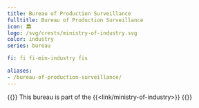```yaml
---
title: Bureau of Production Surveillance
fulltitle: Bureau of Production Surveillance
icon: 🏛️
logo: /svg/crests/ministry-of-industry.svg
color: industry
series: bureau

fi: fi fi-min-industry fis

aliases:
- /bureau-of-production-surveillance/
---
```

{{<note series>}}
 This bureau is part of the {{<link/ministry-of-industry>}}
{{</note>}}